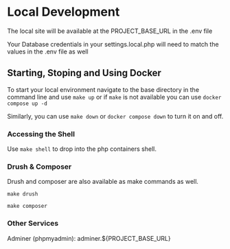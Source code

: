 # Local Development
The local site will be available at the PROJECT_BASE_URL in the .env file

Your Database credentials in your settings.local.php will need to match the values in the .env file as well

## Starting, Stoping and Using Docker
To start your local environment navigate to the base directory in the command line and use `make up` or if `make` is not available you can use `docker compose up -d`

Similarly, you can use `make down` or `docker compose down` to turn it on and off.

### Accessing the Shell
Use `make shell` to drop into the php containers shell.

### Drush & Composer
 Drush and composer are also available as make commands as well.

 `make drush`

 `make composer`

### Other Services
Adminer (phpmyadmin): adminer.${PROJECT_BASE_URL}
